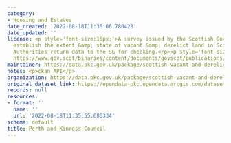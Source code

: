 ```yaml
---
category:
- Housing and Estates
date_created: '2022-08-18T11:36:06.780428'
date_updated: ''
license: <p style='font-size:16px;'>A survey issued by the Scottish Government to
  establish the extent &amp; state of vacant &amp; derelict land in Scotland. Local
  Authorities return data to the SG for checking.</p><p style='font-size:16px;'>See
  https://www.gov.scot/binaries/content/documents/govscot/publications/statistics/2019/08/scottish-vacant-and-derelict-land-survey-guidance-notes/documents/scottish-vacant-and-derelict-land-survey-guidance-notes/scottish-vacant-and-derelict-land-survey-guidance-notes/govscot%3Adocument/Scottish%2BVacant%2Band%2BDerelict%2BLand%2BSurvey%2B2020%2B-%2BAdmin%2B-%2BGuidance.pdf</p>
maintainer: https://data.pkc.gov.uk/package/scottish-vacant-and-derelict-land-2021
notes: <p>ckan API</p>
organization: https://data.pkc.gov.uk/package/scottish-vacant-and-derelict-land-2021
original_dataset_link: https://opendata-pkc.opendata.arcgis.com/datasets/47bcd12c44834147bca0741cb9501ba8_0.zip?outSR=%7B%22latestWkid%22%3A27700%2C%22wkid%22%3A27700%7D
records: null
resources:
- format: ''
  name: ''
  url: '2022-08-18T11:35:55.686334'
schema: default
title: Perth and Kinross Council
---
```

